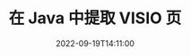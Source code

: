 ---
############################# Static ############################
layout: "auto-gen-merger"
date: 2022-09-19T14:11:00
draft: false
otherformats: 

############################# Head ############################
head_title: "在 Java 中提取 VISIO 个页面"
head_description: "从 Java 中的 VISIO 文件中快速提取页面。使用文档合并 API 保存包含所选页面的新文档。"

############################# Header ############################
title: "在 Java 中提取 VISIO 页"
description: "使用几行 Java 代码提取 VISIO 页面。"
bg_image: "https://cms.admin.containerize.com/templates/aspose/App_Themes/V3/images/bg/header1.png"
bg_overlay: false
button:
    enable: true
    icon: "fas fa-arrow-down"
    label: "下载免费试用版"
    link: "https://downloads.groupdocs.com/merger/java"

############################# SubMenu ############################
submenu:
    enable: true

    left:
        img_alt: "GroupDocs.Merger for Java"
        image: "https://cms.admin.containerize.com/templates/groupdocs/images/product-logos/90x90-noborder/groupdocs-merger-java.png"
        product: "GroupDocs.Merger"
        platform: "Java"

    middle:
        button:

            # button loop
            - link: "https://apireference.groupdocs.com/merger/java"
              text: "API 参考"

            # button loop
            - link: "https://github.com/groupdocs-merger"
              text: "代码示例"

            # button loop
            - link: "https://products.groupdocs.app/merger/family"
              text: "现场演示"

            # button loop
            - link: "https://purchase.groupdocs.com/pricing/merger/java"
              text: "价钱"

    right:
        link_download: "https://downloads.groupdocs.com/merger"
        link_learn: "https://docs.groupdocs.com/merger/java"
        link_buy: "https://purchase.groupdocs.com"

############################# About ############################
about:
    enable: true
    title: "关于 GroupDocs.Merger for Java API"
    content: |
        [GroupDocs.Merger for Java](/zh/merger/java/) 提供了一种简单的解决方案，可以在包括 PDF、Microsoft Office（Word、Excel、PowerPoint）在内的各种文档格式之间安全地合并和拆分、OneNote)、OpenDocument、HTML、图像和 Java 应用程序中的许多其他内容。只需添加几行代码，即可执行多个文档操作，例如移动、删除、旋转、交换、提取或更改文档中页面的方向。文档合并 API 还支持将文档页面预览为图像，以分析页面上的文档结构、格式和内容。
        
        GroupDocs.Merger API 是需要文件页面提取功能的企业解决方案的正确选择。这些 API 在包括 J2SE 7.0 (1.7), J2SE 8.0 (1.8), Java 10 在内的所有主要操作系统和平台上都得到了很好的支持。

############################# Steps ############################
steps:
    enable: true
    title_left: "提取 Java 中的 VISIO 个文件页"
    content_left: |
        [GroupDocs.Merger for Java](/zh/merger/java/) 使 Java 开发人员可以轻松地从 VISIO 文件中提取所需的页面并将其另存为通过执行几个简单的步骤来创建一个包含所选页面的新文件。
        
        * 使用应出现在结果文档中的页码初始化 **ExtractOptions**。
        * 创建 **Merger** 的新实例并将源文档路径作为构造函数参数传递。
        * 调用 **extractPages** 并传递 **ExtractOptions** 对象。
        * 调用 **save** 并指定文件路径以保存生成的文档。

    title_right: "系统要求"
    content_right: |
        所有主要平台和操作系统都支持 GroupDocs.Merger for Java API。在执行以下代码之前，请确保您的系统上安装了以下先决条件。

        * 操作系统：Microsoft Windows、Linux、MacOS
        * 开发环境：NetBeans, IntelliJ IDEA, Eclipse
        * 构架: J2SE 7.0 (1.7), J2SE 8.0 (1.8), Java 10
        * 从 [Maven](https://repository.groupdocs.com/webapp/#/artifacts/browse/tree/General/repo/com/groupdocs/groupdocs-merger) 下载最新版本的 GroupDocs.Merger for Java
         
    code: |
     {{% merger/additional-styles %}}
     {{< merger/code-merger title="如何使用 Java 示例代码提取 VISIO 文件页面">}}

        ```java    
        // 使用 GroupDocs.Merger API 提取 VISIO 文件页面
        // 使用选定的页码初始化 ExtractOptions 类
        ExtractOptions extractOptions = new ExtractOptions(new int[] { 2, 5 });

        // 使用输入 VISIO 文档实例化合并
        Merger merger = new Merger("input.visio");

        // 调用 extractPages 方法并将 ExtractOptions 对象传递给它
        merger.extractPages(extractOptions);
    
        // 调用 save 方法以保存带有提取页面的输出文档
        merger.save("output.visio");
        ```
     {{< /merger/code-merger >}}

############################# Demos ############################
demos:
    enable: true
    title: "现场演示 - 在线提取 VISIO 页面"
    content: |
       访问 [GroupDocs.Merger Live Demos](https://products.groupdocs.app/splitter/extract-pages/visio) 网站，立即提取 VISIO 文件页面。
       现场演示具有以下好处。
        
############################# About Formats ############################
about_formats:
    enable: true

############################# More Formats ############################
more_formats:
    enable: true
    title: "从其他文档格式中提取页面"
    content: |
        Java 记录文件格式和图像的合并和拆分 API。提取一些流行的文件格式，如下所述。

############################# Back to top ###############################
back_to_top:
    enable: true
---